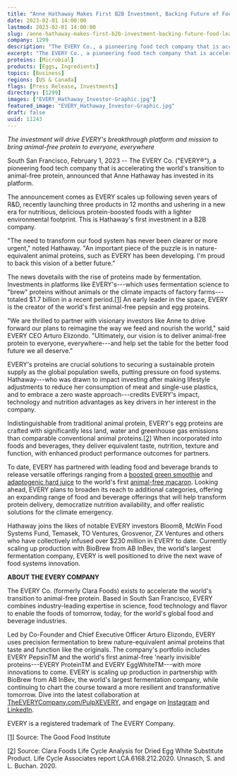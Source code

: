 ```yaml
---
title: "Anne Hathaway Makes First B2B Investment, Backing Future of Food Leader The Every Co."
date: 2023-02-01 14:00:00
lastmod: 2023-02-01 14:00:00
slug: /anne-hathaway-makes-first-b2b-investment-backing-future-food-leader-every-co
company: 1299
description: "The EVERY Co., a pioneering food tech company that is accelerating the world’s transition to animal-free protein, announced that Anne Hathaway has invested in its platform."
excerpt: "The EVERY Co., a pioneering food tech company that is accelerating the world’s transition to animal-free protein, announced that Anne Hathaway has invested in its platform."
proteins: [Microbial]
products: [Eggs, Ingredients]
topics: [Business]
regions: [US & Canada]
flags: [Press Release, Investments]
directory: [1299]
images: ["EVERY_Hathaway_Investor-Graphic.jpg"]
featured_image: "EVERY_Hathaway_Investor-Graphic.jpg"
draft: false
uuid: 11243
---
```

*The investment will drive EVERY's breakthrough platform and mission to
bring animal-free protein to everyone, everywhere*

South San Francisco, February 1, 2023 -- The EVERY Co. (\"EVERY®\"), a
pioneering food tech company that is accelerating the world's transition
to animal-free protein, announced that Anne Hathaway has invested in its
platform.

The announcement comes as EVERY scales up following seven years of R&D,
recently launching three products in 12 months and ushering in a new era
for nutritious, delicious protein-boosted foods with a lighter
environmental footprint. This is Hathaway's first investment in a B2B
company.

"The need to transform our food system has never been clearer or more
urgent," noted Hathaway. "An important piece of the puzzle is in
nature-equivalent animal proteins, such as EVERY has been developing.
I'm proud to back this vision of a better future."

The news dovetails with the rise of proteins made by fermentation.
Investments in platforms like EVERY's---which uses fermentation science
to "brew" proteins without animals or the climate impacts of factory
farms---totaled \$1.7 billion in a recent period.[\[1\]](#_ftn1) An
early leader in the space, EVERY is the creator of the world's first
animal-free pepsin and egg proteins.

"We are thrilled to partner with visionary investors like Anne to drive
forward our plans to reimagine the way we feed and nourish the world,"
said EVERY CEO Arturo Elizondo. "Ultimately, our vision is to deliver
animal-free protein to everyone, everywhere---and help set the table for
the better food future we all deserve."

EVERY's proteins are crucial solutions to securing a sustainable protein
supply as the global population swells, putting pressure on food
systems. Hathaway---who was drawn to impact investing after making
lifestyle adjustments to reduce her consumption of meat and single-use
plastics, and to embrace a zero waste approach---credits EVERY's impact,
technology and nutrition advantages as key drivers in her interest in
the company.

Indistinguishable from traditional animal protein, EVERY's egg proteins
are crafted with significantly less land, water and greenhouse gas
emissions than comparable conventional animal proteins.[\[2\]](#_ftn2)
When incorporated into foods and beverages, they deliver equivalent
taste, nutrition, texture and function, with enhanced product
performance outcomes for partners.

To date, EVERY has partnered with leading food and beverage brands to
release versatile offerings ranging from a [boosted green
smoothie](https://www.businesswire.com/news/home/20211109005553/en/The-EVERY-Company-and-Pressed-Partner-to-Change-the-Protein-Paradigm-Serving-World%E2%80%99s-First-Animal-Free-Animal-Protein-Smoothie)
and [adaptogenic hard
juice](https://www.businesswire.com/news/home/20221012005442/en/The-EVERY-Co.-Enters-260B-Beverage-Alcohol-Market-With-Launch-of-World%E2%80%99s-First-Protein-Boosted-Hard-Juice-Powering-New-Product-Line-By-Pulp-Culture)
to the world's first [animal-free
macaron](https://www.businesswire.com/news/home/20220322006214/en/The-EVERY-Co.-Debuts-The-World%E2%80%99s-First-Egg-White-Made-Without-a-Chicken).
Looking ahead, EVERY plans to broaden its reach to additional
categories, offering an expanding range of food and beverage offerings
that will help transform protein delivery, democratize nutrition
availability, and offer realistic solutions for the climate emergency.

Hathaway joins the likes of notable EVERY investors Bloom8, McWin Food
Systems Fund, Temasek, TO Ventures, Grosvenor, ZX Ventures and others
who have collectively infused over \$230 million in EVERY to date.
Currently scaling up production with BioBrew from AB InBev, the world's
largest fermentation company, EVERY is well positioned to drive the next
wave of food systems innovation. 

**ABOUT THE EVERY COMPANY**

The EVERY Co. (formerly Clara Foods) exists to accelerate the world's
transition to animal-free protein. Based in South San Francisco, EVERY
combines industry-leading expertise in science, food technology and
flavor to enable the foods of tomorrow, today, for the world's global
food and beverage industries.

Led by Co-Founder and Chief Executive Officer Arturo Elizondo, EVERY
uses precision fermentation to brew nature-equivalent animal proteins
that taste and function like the originals. The company's portfolio
includes EVERY PepsinTM and the world's first animal-free 'nearly
invisible' proteins---EVERY ProteinTM and EVERY EggWhiteTM---with more
innovations to come. EVERY is scaling up production in partnership with
BioBrew from AB InBev, the world's largest fermentation company, while
continuing to chart the course toward a more resilient and
transformative tomorrow. Dive into the latest collaboration at
[TheEVERYCompany.com/PulpXEVERY](http://theeverycompany.com/PulpXEVERY),
and engage on [Instagram](https://www.instagram.com/theeverycompany/)
and [LinkedIn](https://www.linkedin.com/company/clara-foods).

EVERY is a registered trademark of The EVERY Company.

[\[1\]](#_ftnref1) Source: The Good Food Institute

[\[2\]](#_ftnref2) Source: Clara Foods Life Cycle Analysis for Dried Egg
White Substitute Product. Life Cycle Associates report
LCA.6168.212.2020. Unnasch, S. and L. Buchan. 2020. 
